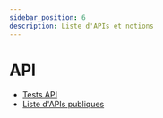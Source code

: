 ```yaml
---
sidebar_position: 6
description: Liste d'APIs et notions
---
```


# API

- [Tests API](https://swagger.io/docs/)
- [Liste d'APIs publiques](https://github.com/public-apis/public-apis)